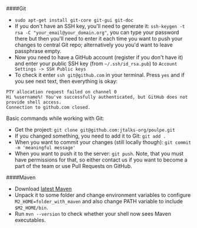 ####Git
- `sudo apt-get install git-core git-gui git-doc`
- If you don't have an SSH key, you'll need to generate it: `ssh-keygen -t rsa -C "your_email@your_domain.org"`, you can type your password there but then you'll need to enter it each time you want to push your changes to central Git repo; alternatively you you'd want to leave passphrase empty.
- Now you need to have a GitHub account (register if you don't have it) and enter your public SSH key (from `~/.ssh/id_rsa.pub`) to `Account Settings -> SSH Public keys`
- To check it enter `ssh git@github.com` in your terminal. Press `yes` and if you see next text, then everything is okay:
```
PTY allocation request failed on channel 0
Hi %username%! You've successfully authenticated, but GitHub does not provide shell access.
Connection to github.com closed.
```

Basic commands while working with Git:
 - Get the project: `git clone git@github.com:jtalks-org/poulpe.git`
 - If you changed something, you need to add it to Git: `git add .`
 - When you want to commit your changes (still locally though): `git commit -m 'meaningful message'`
 - When you want to push it to the server: `git push`. Note, that you must have permissions for that, so either contact us if you want to become a part of the team or use Pull Requests on GitHub.

####Maven
 - Download [latest Maven](http://maven.apache.org/download.cgi)
 - Unpack it to some folder and change environment variables to configure `M2_HOME=folder_with_maven` and also change PATH variable to include `$M2_HOME/bin`.
 - Run `mvn --version` to check whether your shell now sees Maven executables.